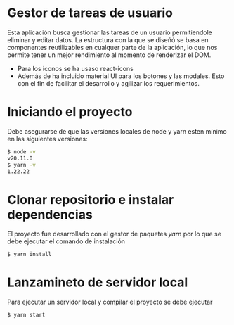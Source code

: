 # Gestor de tareas de usuario

Esta aplicación busca gestionar las tareas de un usuario permitiendole eliminar y editar datos.
La estructura con la que se diseñó se basa en componentes reutilizables en cualquer parte de la aplicación, lo que nos permite tener un mejor rendimiento al momento de renderizar el DOM. 
* Para los iconos se ha usaso react-icons
* Además de ha incluido material UI para los botones y las modales. Esto con el fin de facilitar el desarrollo y agilizar los requerimientos. 

# Iniciando el proyecto

Debe asegurarse de que las versiones locales de node y yarn esten mínimo en las siguientes versiones: 

```Bash
$ node -v
v20.11.0
$ yarn -v
1.22.22
```
# Clonar repositorio e instalar dependencias

El proyecto fue desarrollado con el gestor de paquetes *yarn* por lo que se debe ejecutar el comando de instalación 

```Bash
$ yarn install
```

# Lanzamineto de servidor local

Para ejecutar un servidor local y compilar el proyecto se debe ejecutar 

```Bash
$ yarn start
```